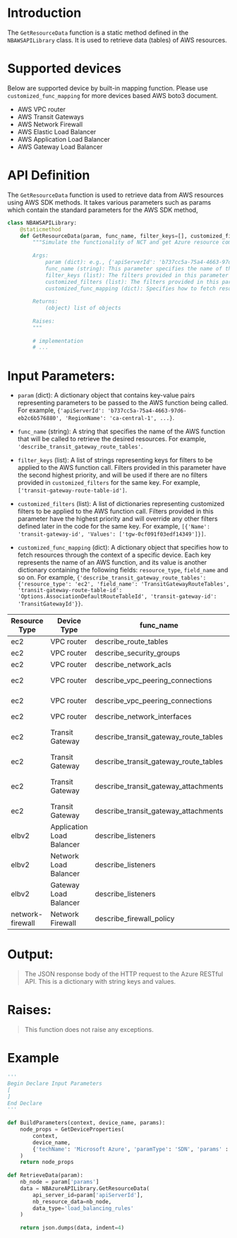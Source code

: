 # Introduction
The `GetResourceData` function is a static method defined in the `NBAWSAPILibrary` class. It is used to retrieve data (tables) of AWS resources.
# Supported devices
Below are supported device by built-in mapping function. Please use `customized_func_mapping` for more devices based AWS boto3 document.
* AWS VPC router
* AWS Transit Gateways
* AWS Network Firewall
* AWS Elastic Load Balancer
* AWS Application Load Balancer
* AWS Gateway Load Balancer

# API Definition
The `GetResourceData` function is used to retrieve data from AWS resources using AWS SDK methods. It takes various parameters such as params which contain the standard parameters for the AWS SDK method,
```python
class NBAWSAPILibrary:
    @staticmethod
    def GetResourceData(param, func_name, filter_keys=[], customized_filters=[], customized_func_mapping={}):
        """Simulate the functionality of NCT and get Azure resource complex data (tables).
 
        Args:
            param (dict): e.g., {'apiServerId': 'b737cc5a-75a4-4663-97d6-eb2c6b576880', 'RegionName': 'ca-central-1', ...}
            func_name (string): This parameter specifies the name of the AWS function that will be called to retrieve the desired resources. E.g., 'describe_transit_gateway_route_tables'
            filter_keys (list): The filters provided in this parameter have the second highest priority. They will be used if there are no filters provided in customized_filters for the same key. E.g., ['transit-gateway-route-table-id']
            customized_filters (list): The filters provided in this parameter have the highest priority. They will override any other filters defined later in the code for the same key. E.g., [{'Name': 'transit-gateway-id', 'Values': ['tgw-0cf091f03edf14349']}]
            customized_func_mapping (dict): Specifies how to fetch resources through the context of a specific device. E.g., {'describe_transit_gateway_route_tables': {'resource_type': 'ec2', 'field_name': 'TransitGatewayRouteTables', 'transit-gateway-route-table-id': 'Options.AssociationDefaultRouteTableId', 'transit-gateway-id': 'TransitGatewayId'}}
 
        Returns:
            (object) list of objects
 
        Raises:
        """
  
        # implementation
        # ...
```

# Input Parameters:
 - `param` (dict): A dictionary object that contains key-value pairs representing parameters to be passed to the AWS function being called. For example, `{'apiServerId': 'b737cc5a-75a4-4663-97d6-eb2c6b576880', 'RegionName': 'ca-central-1', ...}`.

 - `func_name` (string): A string that specifies the name of the AWS function that will be called to retrieve the desired resources. For example, `'describe_transit_gateway_route_tables'`.

 - `filter_keys` (list): A list of strings representing keys for filters to be applied to the AWS function call. Filters provided in this parameter have the second highest priority, and will be used if there are no filters provided in `customized_filters` for the same key. For example, `['transit-gateway-route-table-id']`.

 - `customized_filters` (list): A list of dictionaries representing customized filters to be applied to the AWS function call. Filters provided in this parameter have the highest priority and will override any other filters defined later in the code for the same key. For example, `[{'Name': 'transit-gateway-id', 'Values': ['tgw-0cf091f03edf14349']}]`.

 - `customized_func_mapping` (dict): A dictionary object that specifies how to fetch resources through the context of a specific device. Each key represents the name of an AWS function, and its value is another dictionary containing the following fields: `resource_type`, `field_name` and so on. For example, `{'describe_transit_gateway_route_tables': {'resource_type': 'ec2', 'field_name': 'TransitGatewayRouteTables', 'transit-gateway-route-table-id': 'Options.AssociationDefaultRouteTableId', 'transit-gateway-id': 'TransitGatewayId'}}`.

| Resource Type | Device Type | func_name | filed_name | filter_keys | customer_filters |
| --- | --- | --- | --- | --- | --- |
| ec2 | VPC router | describe_route_tables | RouteTables | vpc-id | |
| ec2 | VPC router | describe_security_groups | SecurityGroups | vpc-id | |
| ec2 | VPC router | describe_network_acls | NetworkAcls | vpc-id | |
| ec2 | VPC router | describe_vpc_peering_connections | VpcPeeringConnections | requester-vpc-info.vpc-id | |
| ec2 | VPC router | describe_vpc_peering_connections | VpcPeeringConnections | accepter-vpc-info.vpc-id | |
| ec2 | VPC router | describe_network_interfaces | NetworkInterfaces | vpc-id | |
| ec2 | Transit Gateway | describe_transit_gateway_route_tables | TransitGatewayRouteTables | transit-gateway-route-table-id | |
| ec2 | Transit Gateway | describe_transit_gateway_route_tables | TransitGatewayRouteTables | transit-gateway-id | |
| ec2 | Transit Gateway | describe_transit_gateway_attachments | TransitGatewayAttachments | transit-gateway-route-table-id | |
| ec2 | Transit Gateway | describe_transit_gateway_attachments | TransitGatewayAttachments | transit-gateway-id | |
| elbv2 | Application Load Balancer | describe_listeners | Listeners | LoadBalancerArn | N/A |
| elbv2 | Network Load Balancer | describe_listeners | Listeners | LoadBalancerArn | N/A |
| elbv2 | Gateway Load Balancer | describe_listeners | Listeners | LoadBalancerArn | N/A |
| network-firewall | Network Firewall | describe_firewall_policy | None| FirewallPolicyArn | N/A |

# Output:
> The JSON response body of the HTTP request to the Azure RESTful API. This is a dictionary with string keys and values.

# Raises:
> This function does not raise any exceptions.

# Example

```python
'''
Begin Declare Input Parameters
[
]
End Declare
'''
  
def BuildParameters(context, device_name, params):
    node_props = GetDeviceProperties(
        context,
        device_name,
        {'techName': 'Microsoft Azure', 'paramType': 'SDN', 'params' : ['*'] }
    )
    return node_props
      
def RetrieveData(param):   
    nb_node = param['params']
    data = NBAzureAPILibrary.GetResourceData(
        api_server_id=param['apiServerId'],
        nb_resource_data=nb_node,
        data_type='load_balancing_rules'
    )
      
    return json.dumps(data, indent=4)
 ```
